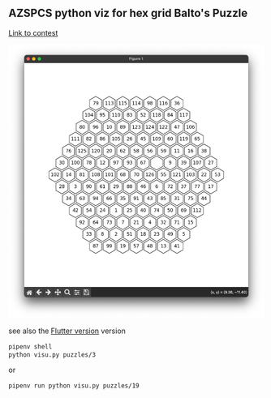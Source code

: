 ## AZSPCS python viz for hex grid Balto's Puzzle

[Link to contest](http://azspcs.com/Contest/BaltosPuzzle/)

<img src="demo/demo.png" width="700">

see also the [Flutter version](https://github.com/keyle/azspcs-flutterviz) version

```
pipenv shell
python visu.py puzzles/3
```

or 

```
pipenv run python visu.py puzzles/19
```
